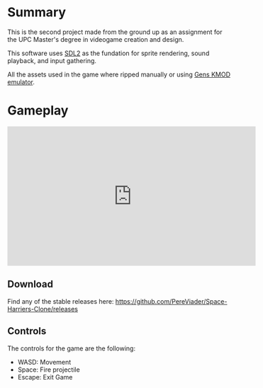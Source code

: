 # Summary

This is the second project made from the ground up as an assignment for the UPC Master's degree in videogame creation and design.

This software uses [SDL2](https://www.libsdl.org/index.php) as the fundation for sprite rendering, sound playback, and input gathering.

All the assets used in the game where ripped manually or using [Gens KMOD emulator](http://gendev.spritesmind.net/page-gensK.html).


# Gameplay

<iframe  width="560" height="315" src="https://www.youtube.com/embed/C0DPdy98e4c" frameborder="0" gesture="media" allow="encrypted-media" allowfullscreen></iframe>

## Download

Find any of the stable releases here: https://github.com/PereViader/Space-Harriers-Clone/releases

## Controls

The controls for the game are the following:

- WASD: Movement
- Space: Fire projectile
- Escape: Exit Game
